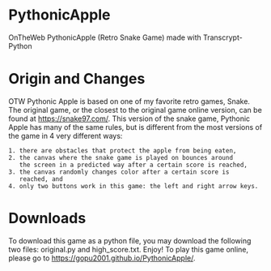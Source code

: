# PythonicApple
OnTheWeb PythonicApple (Retro Snake Game) made with Transcrypt-Python

# Origin and Changes
OTW Pythonic Apple is based on one of my favorite retro games, Snake. 
The original game, or the closest to the original game online version, 
can be found at https://snake97.com/. This version of the snake game, 
Pythonic Apple has many of the same rules, but is different from the 
most versions of the game in 4 very different ways:

	1. there are obstacles that protect the apple from being eaten,
	2. the canvas where the snake game is played on bounces around 
	   the screen in a predicted way after a certain score is reached,
	3. the canvas randomly changes color after a certain score is 
	   reached, and 
	4. only two buttons work in this game: the left and right arrow keys.

# Downloads
To download this game as a python file, you may download the following
two files: original.py and high_score.txt. Enjoy!
To play this game online, please go to 
https://gopu2001.github.io/PythonicApple/.
